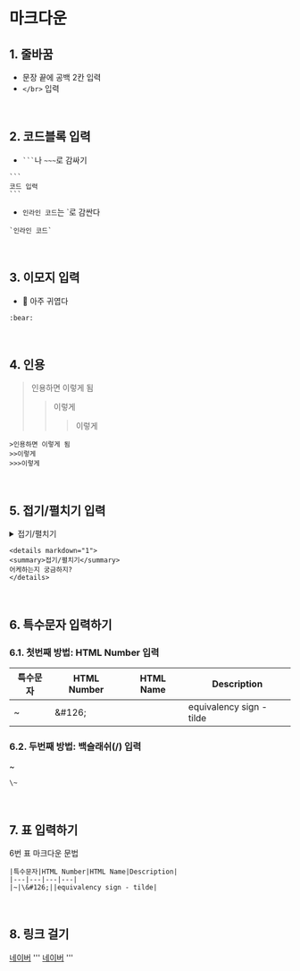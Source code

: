 # 마크다운
## 1. 줄바꿈
- 문장 끝에 공백 2칸 입력
- `</br>` 입력

</br>

## 2. 코드블록 입력
- ` ``` `나 `~~~`로 감싸기
~~~
```
코드 입력
``` 
~~~
- `인라인 코드`는 \`로 감싼다
```
`인라인 코드`
```


</br>

## 3. 이모지 입력
- :bear: 아주 귀엽다
```
:bear:
```

</br>

## 4. 인용
>인용하면 이렇게 됨
>>이렇게
>>>이렇게
```
>인용하면 이렇게 됨
>>이렇게
>>>이렇게
```

</br>

## 5. 접기/펼치기 입력
<details markdown="1">
<summary>접기/펼치기</summary>
어케하는지 궁금하지?
</details>  

```
<details markdown="1">
<summary>접기/펼치기</summary>
어케하는지 궁금하지?
</details>
```

</br>

## 6. 특수문자 입력하기
### 6.1. 첫번째 방법: HTML Number 입력
|특수문자|HTML Number|HTML Name|Description|
|---|---|---|---|
|~|\&#126;||equivalency sign - tilde|
### 6.2. 두번째 방법: 백슬래쉬(/) 입력
\~
```
\~
```

</br>

## 7. 표 입력하기
6번 표 마크다운 문법
```
|특수문자|HTML Number|HTML Name|Description|
|---|---|---|---|
|~|\&#126;||equivalency sign - tilde|
```

</br>

## 8. 링크 걸기
[네이버](www.naver.com)
'''
[네이버](www.naver.com)
'''
